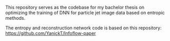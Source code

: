 This repository serves as the codebase for my bachelor thesis on optimizing the training of DNN for particle jet image data based on entropic methods.

The entropy and reconstruction network code is based on this repository: https://github.com/YanickT/Infoflow-paper

